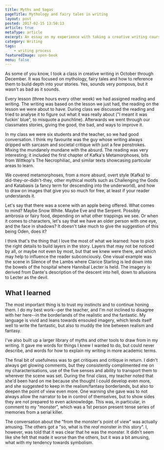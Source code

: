 ```yaml
---
title: Myths and Sagas
pageTitle: Mythology and fairy tales in writing
layout: post
posted: 2017-02-15 13:50:13
article: true
metaType: article
excerpt: An essay on my experience with taking a creative writing course in how to use myths and fairy tales in writing.
category: Writing
tags:
    - writing process
featuredImage: open-book
menu: false
---
```


<p class="c-lead c-lead--ornamented"><span class="c-lead__opening">As some of you know, I took a class in creative writing in</span> October through December. It was focused on mythology, fairy tales and how to reference them to build depth into your stories. Yes, sounds very pompous, but it wasn't as bad as it sounds.</p>

Every lesson (three hours every other week) we had assigned reading and writing. The writing was based on the lesson we just had, the reading on the lesson we were about to have. During class we discussed the reading and tried to analyse it to figure out what it was really about ("I meant it was fuckin' blue", to misquote a punchline). Afterwards we went through our classmates stories, giving the good, the bad, and ways to improve it.

In my class we were six students and the teacher, so we had good conversation. I think my favourite was the guy whose writing always dripped with sarcasm and societal critique with just a few penstrokes. Mixing the mundanely mundane with the absurd. The reading was very interesting; it included the first chapter of Kafka's Metamorphoses, bits from Wittkop's The Necrophiliac, and similar texts showcasing particular areas to learn.

We covered metamorphoses, from a more absurd, overt style (Kafka) to did-they-or-didn't-they, other mythical motifs such as Challenging the Gods and Katabasis (a fancy term for descending into the underworld), and how to draw on images that give you so much for free, at least if your reader understands it.

Let's say that there was a scene with an apple being offered. What comes to mind? Maybe Snow White. Maybe Eve and the Serpent. Possibly ambrosia or fairy food, depending on what other trappings we see. Or when it comes to characters, let's say that we have an older person with one eye, and the face in shadows? It doesn't take much to give the suggestion of this being Oden, does it?

I think that's the thing that I love the most of what we learned: how to pick the right details to build layers in the story. Layers that may not be noticed by all, or maybe not even by most, but that we knew were there, and which may help to influence the reader subconciously. One visual example was the scene in Silence of the Lambs where Clarice Starling is led down into the bowels of the hospital where Hannibal Lecter is held. The imagery is derived from Dante's description of the descent into hell, down to allusions to Lecter as the devil.

## What I learned
The most important thing is to trust my instincts and to continue honing them. I do my best work--per the teacher, and I'm not inclined to disagree with her here--in the borderlands of the realistic and the fantastic. My language is vivid and leans towards ensouled imagery, which lends itself well to write the fantastic, but also to muddy the line between realism and fantasy.

I've also built up a larger library of myths and other tools to draw from in my writing. It gave me words for things I knew I wanted to do, but could never describe, and words for how to explain my writing in more academic terms.

The final bit of usefulness was to get critiques and critique in return. I didn't always get glowing comments, but they consistently complimented me on my characterisations, use of the five senses and ability to transport them to wherever the scene was set. During the final class, my teacher noted that she'd been hard on me because she thought I could develop even more, and she suggested to keep in the realism/fantasy borderlands, but also to deepen the point of view even more. One warning she gave was to not always allow the narrator to be in control of themselves, but to show sides they are not prepared to even acknowledge. This was, in particular, in comment to my "monster", which was a 1st person present tense series of memories from a serial killer.

The conversation about the "from the monster's point of view" was actually amusing. The others got a "so, what is the *real* monster in this story". I, however, was told that it was clear that he was the monster. It didn't seem like she felt that made it worse than the others, but it was a bit amusing, what with my tendency towards symbolism.

